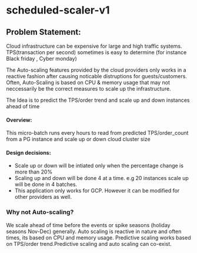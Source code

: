 # scheduled-scaler-v1

## Problem Statement:

  Cloud infrastructure can be expensive for large and high traffic systems. 
  TPS(transaction per second) sometimes is easy to determine (for instance Black friday , Cyber monday)

  The Auto-scaling features provided by the cloud providers only works in a reactive fashion after 
  causing noticable distruptions for guests/customers. Often, Auto-Scaling is based on
  CPU & memory usage that may not neccessarily be the correct measures to scale up 
  the infrastructure.

  The Idea is to predict the TPS/order trend and scale up and down instances ahead of time
#### Overview:

  This micro-batch runs every hours to read from predicted TPS/order_count from a PG 
  instance and scale up or down cloud cluster size 

#### Design decisions:

 - Scale up or down will be intiated only when the percentage change is more than 20%
 - Scaling up and down will be done 4 at a time. e.g 20 instances scale up will be done 
 in 4 batches.
 - This application only works for GCP. However it can be modified for other providers as well.
 

### Why not Auto-scaling?

We scale ahead of time before the events or spike seasons (holiday seasons Nov-Dec) generally. Auto scaling is reactive in nature and often times, its based on CPU and memory usage. 
Predictive scaling works based on TPS/order trend.Predictive scaling and auto scaling can co-exist.

